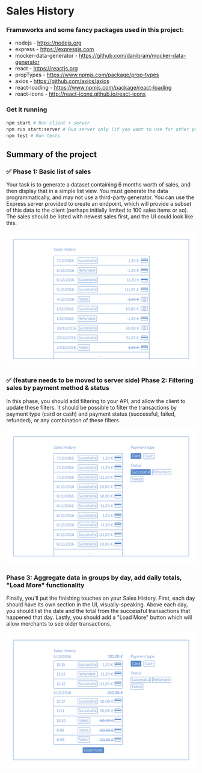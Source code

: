 # Sales History

### Frameworks and some fancy packages used in this project:

* nodejs - https://nodejs.org
* express - https://expressjs.com
* mocker-data-generator - https://github.com/danibram/mocker-data-generator
* react - https://reactjs.org
* propTypes - https://www.npmjs.com/package/prop-types
* axios - https://github.com/axios/axios
* react-loading - https://www.npmjs.com/package/react-loading
* react-icons - http://react-icons.github.io/react-icons

### Get it running

```bash
npm start # Run client + server
npm run start:server # Run server only (if you want to use for other purposes)
npm test # Run tests
```

## Summary of the project

### ✅ Phase 1: Basic list of sales

Your task is to generate a dataset containing 6 months worth of sales, and then display that in a simple list view. You must generate the data programmatically, and may not use a third-party generator. You can use the Express server provided to create an endpoint, which will provide a subset of this data to the client (perhaps initially limited to 100 sales items or so). The sales should be listed with newest sales first, and the UI could look like this.

![Phase 1](docs/phase_1.png)

### ✅ (feature needs to be moved to server side) Phase 2: Filtering sales by payment method & status

In this phase, you should add filtering to your API, and allow the client to update these filters. It should be possible to filter the transactions by payment type (card or cash) and payment status (successful, failed, refunded), or any combination of these filters.

![Phase 2](docs/phase_2.png)

### Phase 3: Aggregate data in groups by day, add daily totals, "Load More" functionality

Finally, you'll put the finishing touches on your Sales History. First, each day should have its own section in the UI, visually-speaking. Above each day, you should list the date and the total from the successful transactions that happened that day. Lastly, you should add a "Load More" button which will allow merchants to see older transactions.

![Phase 3](docs/phase_3.png)